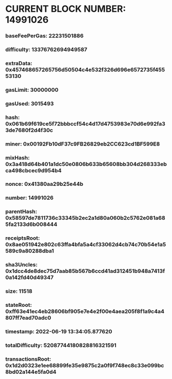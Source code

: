 # CURRENT BLOCK NUMBER: 14991026

### baseFeePerGas: 22231501886
### difficulty: 13376762694949587
### extraData: 0x457468657265756d50504c4e532f326d696e6572735f45553130
### gasLimit: 30000000
### gasUsed: 3015493
### hash: 0x061b69f619ce5f72bbbccf54c4d17d4753983e70d6e992fa33de7680f2d4f30c
### miner: 0x00192Fb10dF37c9FB26829eb2CC623cd1BF599E8
### mixHash: 0x3a418d64b401a1dc50e0806b633b65608bb304d268333ebca498cbcec9d954b4
### nonce: 0x41380aa29b25e44b
### number: 14991026
### parentHash: 0x58597de7811736c33345b2ec2a1d80a060b2c5762e081a685fa2133d6b008444
### receiptsRoot: 0x8ae051942e802c63ffa4bfa5a4cf33062d4cb74c70b54e1a5589c9a80288dba1
### sha3Uncles: 0x1dcc4de8dec75d7aab85b567b6ccd41ad312451b948a7413f0a142fd40d49347
### size: 11518
### stateRoot: 0xff63e41ec4eb28606bf905e7e4e2f00e4aea205f8f1a9c4a4807ff7ead70adc0
### timestamp: 2022-06-19 13:34:05.877620
### totalDifficulty: 52087744180828816321591
### transactionsRoot: 0x1d2d0323e1ee68899fe35e9875c2a0f9f748ec8c33e099bc8bd02a144e5fa0d4
